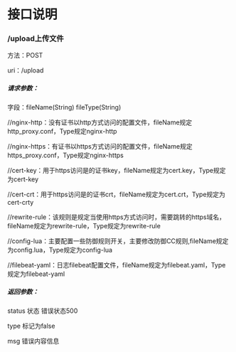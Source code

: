 接口说明
================
### /upload上传文件

方法：POST  

uri：/upload

##### 请求参数：
字段：fileName(String) fileType(String) 

//nginx-http：没有证书以http方式访问的配置文件，fileName规定http_proxy.conf，Type规定nginx-http  

//nginx-https：有证书以https方式访问的配置文件，fileName规定https_proxy.conf，Type规定nginx-https  

//cert-key：用于https访问是的证书key，fileName规定为cert.key，Type规定为cert-key  

//cert-crt：用于https访问是的证书crt，fileName规定为cert.crt，Type规定为cert-crty  

//rewrite-rule：该规则是规定当使用https方式访问时，需要跳转的https域名，fileName规定为rewrite-rule，Type规定为rewrite-rule  

//config-lua：主要配置一些防御规则开关，主要修改防御CC规则,fileName规定为config.lua，Type规定为config-lua  

//filebeat-yaml：日志filebeat配置文件，fileName规定为filebeat.yaml，Type规定为filebeat-yaml  


##### 返回参数：
status  状态 错误状态500  

type    标记为false  

msg     错误内容信息  


